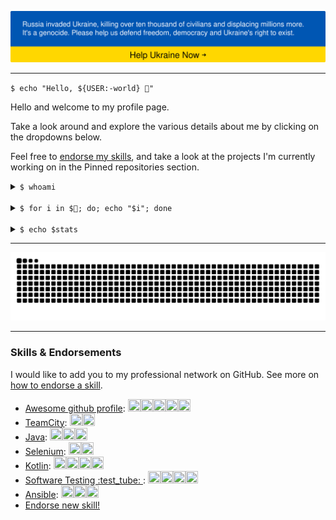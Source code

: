 [![Stand With Ukraine](https://raw.githubusercontent.com/vshymanskyy/StandWithUkraine/main/banner2-direct.svg)](https://stand-with-ukraine.pp.ua)

---

<code>$ echo "Hello, ${USER:-world} 👋"</code>

Hello and welcome to my profile page.

Take a look around and explore the various details about me by clicking on the dropdowns below.

Feel free to [endorse my skills](#skills--endorsements), and take a look at the projects I'm currently working on in the Pinned repositories section.

<details> 
  <summary><code>$ whoami</code></summary>
  <br/>
My name is Særgeir, I am a self-taught software guy, made in 🇺🇦, living in beautiful ❤️ 🇳🇴🇳🇴🇳🇴
<br>At work I'm most passionate about software quality 🔍 , development experience 💯 and automation ⚙️  I also enjoy uncovering and fixing nasty 🐞
<br>In my spare time I enjoy a variety of different things which are too numerous to list here.
</details>

<br/>

<details> 
  <summary><code>$ for i in $📌; do; echo "$i"; done</code></summary>
  <br/>
  <ul>
    <li>🦸‍♂️ By day I'm a Lead Cloud Platform Developer <a href="https://www.welcomeworkdays.com">@WelcomeWorkdays</a>, where we are creating a digital platform for a flexible workplace. I mainly work with cloud and automation 🤖 I use TDD (Tea Driven Development 🍵 ) daily. My main focus responsibilities are architecture and provisioning of cloud platform on GCP ☁️ , CI and development experience 💯, but I also do a little side-work (mainly mentoring and providing guidance to the rest of the dev team) on back-end and test automation 🧪</li>
    <li>🦹‍♂️ By night I'm currently working on my <a href="https://github.com/serpro69/ktchn8s">kubernetes homelab ☸️</a></li>
    <ul>
      <li> 🌲 My "evergreen goals" are: learning and expanding my programming and leadership skills. I am always excited about new challenges, and I want to be ready for anything I might end up doing professionally in the future. I love learning new stuff, so as Gandhi once said, <i>"Learn as if you were to live forever"</i> 📚</li>
    </ul>
    <li>❤️  Things I care about:</li>
    <ul>
      <li>🔏 Online privacy and personal data protection</li>
      <li>:octocat: OSS</li>
      <li>📖 Free and open knowledge</li>
    </ul>
    <li>📫 I'm not a fan of Twitter and social media in general, but here are some ways how to reach me:</li>
    <ul>
      <li>📧 <code>$( echo 'freceb@qvfebbg.bet' | tr 'N-ZA-Mn-za-m' 'A-Za-z' )</code></li>
      <li>💬 <a href="https://github.com/serpro69/serpro69/discussions">ask me about anything</a>
      <li>🕶️ <a href="https://matrix.to/#/@serpro:matrix.org">matrix</a></li>
      <li>🔗 <a href="https://www.linkedin.com/in/serpro69/">linkedin</a></li>
      <li>☕ <a href="https://www.buymeacoffee.com/serpro69">buymeacoffee</a></li>
      <li>☕ <a href="https://www.ko-fi.com/serpro69">ko-fi</a></li>
    </ul>
    <li>⚡ Fun facts:</li>
    <ul>
      <li>Before coming to live in Norway 🇳🇴, I've spent ~2 years living in Mumbai, India 🇮🇳</li>
      <li>I haven't been a coder for my entire professional life. I have a second degree in Finance and I worked in Audit and Finance, among other things, before I found myself in IT...</li>
      <li>Some people call me Sergio, for no immediately apparent reasons...</li>
    </ul>
  </ul>
</details>

<br/>

<details>
  <summary><code>$ echo $stats</code></summary>
  <br/>
  <a href="https://github.com/serpro69"><img alt="Github Stats" src="https://github-profile-trophy.vercel.app/?username=serpro69&theme=nord&no-bg=true"/></a>
</details>

---

<picture>
  <source media="(prefers-color-scheme: dark)" srcset="https://raw.githubusercontent.com/serpro69/serpro69/output/github-contribution-grid-snake-dark.svg">
  <source media="(prefers-color-scheme: light)" srcset="https://raw.githubusercontent.com/serpro69/serpro69/output/github-contribution-grid-snake.svg">
  <img alt="github contribution grid snake animation" src="https://raw.githubusercontent.com/serpro69/serpro69/output/github-contribution-grid-snake.svg">
</picture>
<!--generated with https://github.com/Platane/snk -->

---

<!--START_SECTION:endorsements-->
  ### Skills & Endorsements
  
  I would like to add you to my professional network on GitHub. See more on [how to endorse a skill](https://github.com/serpro69/serpro69/issues/3).

  <ul>
  <li><a href="https://github.com/serpro69/serpro69/issues/9">Awesome github profile</a>: <img src=https://avatars.githubusercontent.com/u/76916525?u=71c8d2f77c1a9fa147eb4363601e777c97a6240a&v=4&s=20 height=20 width=20 /><img src=https://avatars.githubusercontent.com/u/76916525?u=71c8d2f77c1a9fa147eb4363601e777c97a6240a&v=4&s=20 height=20 width=20 /><img src=https://avatars.githubusercontent.com/u/76916525?u=71c8d2f77c1a9fa147eb4363601e777c97a6240a&v=4&s=20 height=20 width=20 /><img src=https://avatars.githubusercontent.com/u/22973227?u=cbdf35ef31bf3db8a118503beb03f1f513c38481&v=4&s=20 height=20 width=20 /><img src=https://avatars.githubusercontent.com/u/147504002?u=3dc09d8ac4c0afedeefababf6ae084c9d51d48a6&v=4&s=20 height=20 width=20 /></li>
<li><a href="https://github.com/serpro69/serpro69/issues/8">TeamCity</a>: <img src=https://avatars.githubusercontent.com/u/88715481?v=4&s=20 height=20 width=20 /><img src=https://avatars.githubusercontent.com/u/88715481?v=4&s=20 height=20 width=20 /></li>
<li><a href="https://github.com/serpro69/serpro69/issues/7">Java</a>: <img src=https://avatars.githubusercontent.com/u/88715481?v=4&s=20 height=20 width=20 /><img src=https://avatars.githubusercontent.com/u/88715481?v=4&s=20 height=20 width=20 /><img src=https://avatars.githubusercontent.com/u/76916525?u=71c8d2f77c1a9fa147eb4363601e777c97a6240a&v=4&s=20 height=20 width=20 /></li>
<li><a href="https://github.com/serpro69/serpro69/issues/6">Selenium</a>: <img src=https://avatars.githubusercontent.com/u/88715481?v=4&s=20 height=20 width=20 /><img src=https://avatars.githubusercontent.com/u/88715481?v=4&s=20 height=20 width=20 /></li>
<li><a href="https://github.com/serpro69/serpro69/issues/5">Kotlin</a>: <img src=https://avatars.githubusercontent.com/u/22973227?u=cbdf35ef31bf3db8a118503beb03f1f513c38481&v=4&s=20 height=20 width=20 /><img src=https://avatars.githubusercontent.com/u/88715481?v=4&s=20 height=20 width=20 /><img src=https://avatars.githubusercontent.com/u/88715481?v=4&s=20 height=20 width=20 /><img src=https://avatars.githubusercontent.com/u/76916525?u=71c8d2f77c1a9fa147eb4363601e777c97a6240a&v=4&s=20 height=20 width=20 /></li>
<li><a href="https://github.com/serpro69/serpro69/issues/4">Software Testing :test_tube: </a>: <img src=https://avatars.githubusercontent.com/u/22973227?u=cbdf35ef31bf3db8a118503beb03f1f513c38481&v=4&s=20 height=20 width=20 /><img src=https://avatars.githubusercontent.com/u/88715481?v=4&s=20 height=20 width=20 /><img src=https://avatars.githubusercontent.com/u/88715481?v=4&s=20 height=20 width=20 /><img src=https://avatars.githubusercontent.com/u/76916525?u=71c8d2f77c1a9fa147eb4363601e777c97a6240a&v=4&s=20 height=20 width=20 /></li>
<li><a href="https://github.com/serpro69/serpro69/issues/2">Ansible</a>: <img src=https://avatars.githubusercontent.com/u/22973227?u=cbdf35ef31bf3db8a118503beb03f1f513c38481&v=4&s=20 height=20 width=20 /><img src=https://avatars.githubusercontent.com/u/88715481?v=4&s=20 height=20 width=20 /><img src=https://avatars.githubusercontent.com/u/88715481?v=4&s=20 height=20 width=20 /></li>
  <li><a href="https://github.com/serpro69/serpro69/issues/new?assignees=&labels=&template=endorsement-template.md&title=Endorse%3A+SKILL_HERE">Endorse new skill!</a></li>
  </ul>
  <!--END_SECTION:endorsements-->
